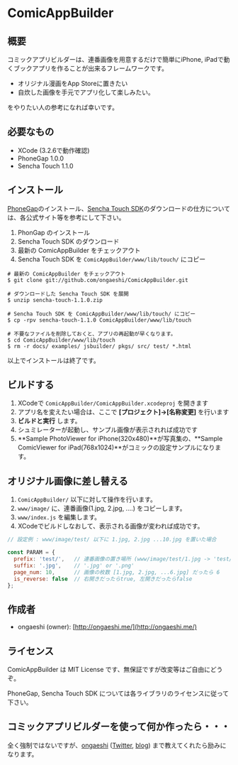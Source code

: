 ComicAppBuilder 
=======================================================

## 概要 ##

コミックアプリビルダーは、連番画像を用意するだけで簡単にiPhone, iPadで動くブックアプリを作ることが出来るフレームワークです。

- オリジナル漫画をApp Storeに置きたい
- 自炊した画像を手元でアプリ化して楽しみたい。

をやりたい人の参考になれば幸いです。

## 必要なもの ##

* XCode (3.2.6で動作確認)
* PhoneGap 1.0.0
* Sencha Touch 1.1.0

## インストール ##

[PhoneGap](http://www.phonegap.com/)のインストール、[Sencha Touch SDK](http://www.extjs.co.jp/products/touch/)のダウンロードの仕方については、各公式サイト等を参考にして下さい。

1. PhonGap のインストール
2. Sencha Touch SDK のダウンロード
3. 最新の ComicAppBuilder をチェックアウト
4. Sencha Touch SDK を `ComicAppBuilder/www/lib/touch/` にコピー

````shell
# 最新の ComicAppBuilder をチェックアウト
$ git clone git://github.com/ongaeshi/ComicAppBuilder.git

# ダウンロードした Sencha Touch SDK を展開
$ unzip sencha-touch-1.1.0.zip 

# Sencha Touch SDK を ComicAppBuilder/www/lib/touch/ にコピー
$ cp -rpv sencha-touch-1.1.0 ComicAppBuilder/www/lib/touch

# 不要なファイルを削除しておくと、アプリの再起動が早くなります。
$ cd ComicAppBuilder/www/lib/touch
$ rm -r docs/ examples/ jsbuilder/ pkgs/ src/ test/ *.html
````

以上でインストールは終了です。

## ビルドする ##

1. XCodeで `ComicAppBuilder/ComicAppBuilder.xcodeproj` を開きます
2. アプリ名を変えたい場合は、ここで **[プロジェクト]→[名称変更]** を行います
2. **ビルドと実行** します。
3. シュミレーターが起動し、サンプル画像が表示されれば成功です
4. **Sample PhotoViewer for iPhone(320x480)**が写真集の、**Sample ComicViewer for iPad(768x1024)**がコミックの設定サンプルになります。
 
## オリジナル画像に差し替える ##

1. `ComicAppBuilder/` 以下に対して操作を行います。
2. `www/image/` に、連番画像(1.jpg, 2.jpg, ....) をコピーします。
3. `www/index.js` を編集します。
4. XCodeでビルドしなおして、表示される画像が変われば成功です。

````javascript
// 設定例 : www/image/test/ 以下に 1.jpg, 2.jpg ...10.jpg を置いた場合

const PARAM = {
  prefix: 'test/',   // 連番画像の置き場所 (www/image/test/1.jpg -> 'test/' )
  suffix: '.jpg',    // '.jpg' or '.png'
  page_num: 10,      // 画像の枚数 [1.jpg, 2.jpg, ...6.jpg] だったら 6
  is_reverse: false  // 右開きだったらtrue, 左開きだったらfalse
};
````

## 作成者 ##

* ongaeshi (owner): [http://ongaeshi.me/](http://ongaeshi.me/)

## ライセンス ##

ComicAppBuilder は MIT License です、無保証ですが改変等はご自由にどうぞ。

PhoneGap, Sencha Touch SDK については各ライブラリのライセンスに従って下さい。

## コミックアプリビルダーを使って何か作ったら・・・ ##

全く強制ではないですが、[ongaeshi](http://ongaeshi.me/) ([Twitter](http://twitter.com/ongaeshi), [blog](http://d.hatena.ne.jp/tuto0621/)) まで教えてくれたら励みになります。

